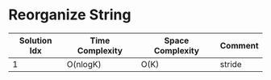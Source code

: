 # Reorganize String

| Solution Idx | Time Complexity | Space Complexity | Comment |
| ------------ | --------------- | ---------------- | ------- |
| 1            | O(nlogK)        | O(K)             | stride  |
